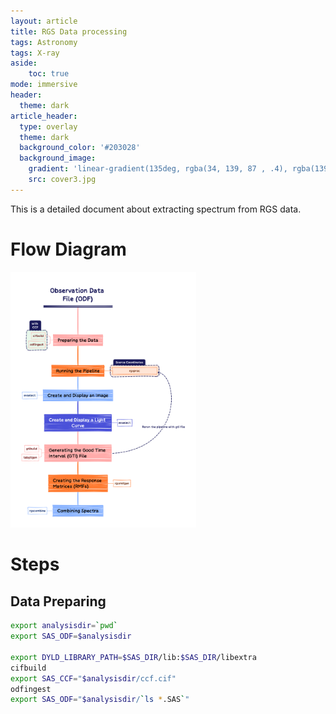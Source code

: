```yaml
---
layout: article
title: RGS Data processing
tags: Astronomy
tags: X-ray
aside:
    toc: true
mode: immersive
header:
  theme: dark
article_header:
  type: overlay
  theme: dark
  background_color: '#203028'
  background_image:
    gradient: 'linear-gradient(135deg, rgba(34, 139, 87 , .4), rgba(139, 34, 139, .4))'
    src: cover3.jpg
---
```


This is a detailed document about extracting spectrum from RGS data.

<!--more-->

# Flow Diagram

<img src="https://raw.githubusercontent.com/LittleCaps/LittleCaps.github.io/master/screenshots/Observation_Data_File(ODF).png" alt="Observation_Data_File(ODF)" style="zoom:40%;" />

# Steps

## Data Preparing

```bash
export analysisdir=`pwd`
export SAS_ODF=$analysisdir

export DYLD_LIBRARY_PATH=$SAS_DIR/lib:$SAS_DIR/libextra
cifbuild
export SAS_CCF="$analysisdir/ccf.cif"
odfingest
export SAS_ODF="$analysisdir/`ls *.SAS`"
```



